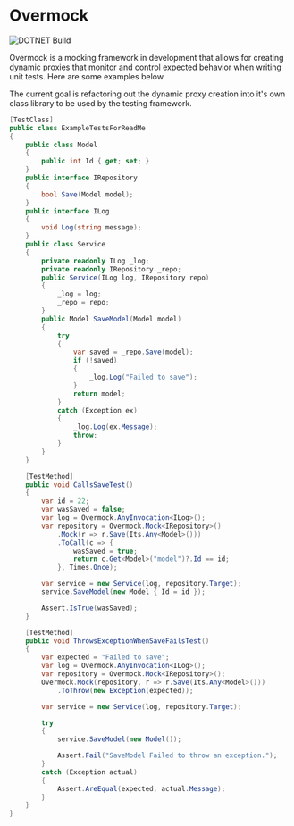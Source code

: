 # Overmock
![DOTNET Build](https://github.com/overmock/overmock/actions/workflows/dotnet.yml/badge.svg)

Overmock is a mocking framework in development that allows for creating dynamic proxies that monitor and control expected behavior when writing unit tests. Here are some examples below.

The current goal is refactoring out the dynamic proxy creation into it's own class library to be used by the testing framework. 

``` C#
[TestClass]
public class ExampleTestsForReadMe
{
    public class Model
    {
        public int Id { get; set; }
    }
    public interface IRepository
    {
        bool Save(Model model);
    }
    public interface ILog
    {
        void Log(string message);
    }
    public class Service
    {
        private readonly ILog _log;
        private readonly IRepository _repo;
        public Service(ILog log, IRepository repo)
        {
            _log = log;
            _repo = repo;
        }
        public Model SaveModel(Model model)
        {
            try
            {
                var saved = _repo.Save(model);
                if (!saved)
                {
                    _log.Log("Failed to save");
                }
                return model;
            }
            catch (Exception ex)
            {
                _log.Log(ex.Message);
                throw;
            }
        }
    }

    [TestMethod]
    public void CallsSaveTest()
    {
        var id = 22;
        var wasSaved = false;
        var log = Overmock.AnyInvocation<ILog>();
        var repository = Overmock.Mock<IRepository>()
            .Mock(r => r.Save(Its.Any<Model>()))
            .ToCall(c => {
                wasSaved = true;
                return c.Get<Model>("model")?.Id == id;
            }, Times.Once);

        var service = new Service(log, repository.Target);
        service.SaveModel(new Model { Id = id });

        Assert.IsTrue(wasSaved);
    }

    [TestMethod]
    public void ThrowsExceptionWhenSaveFailsTest()
    {
        var expected = "Failed to save";
        var log = Overmock.AnyInvocation<ILog>();
        var repository = Overmock.Mock<IRepository>();
        Overmock.Mock(repository, r => r.Save(Its.Any<Model>()))
            .ToThrow(new Exception(expected));

        var service = new Service(log, repository.Target);

        try
        {
            service.SaveModel(new Model());

            Assert.Fail("SaveModel Failed to throw an exception.");
        }
        catch (Exception actual)
        {
            Assert.AreEqual(expected, actual.Message);
        }
    }
}
```
